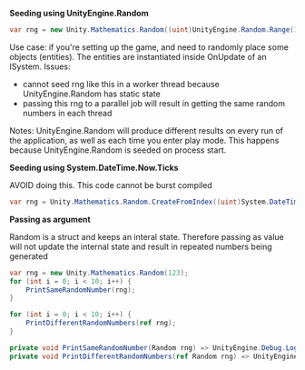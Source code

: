 

**Seeding using UnityEngine.Random**

```cs
var rng = new Unity.Mathematics.Random((uint)UnityEngine.Random.Range(1, int.MaxValue));
```

Use case: if you're setting up the game, and need to randomly place some objects (entities). The entities are instantiated inside OnUpdate of an ISystem. 
Issues: 
  - cannot seed rng like this in a worker thread because UnityEngine.Random has static state
  - passing this rng to a parallel job will result in getting the same random numbers in each thread

Notes: UnityEngine.Random will produce different results on every run of the application, as well as each time you enter play mode. This happens because UnityEngine.Random is seeded on process start. 


**Seeding using System.DateTime.Now.Ticks**

AVOID doing this. This code cannot be burst compiled
```cs
var rng = Unity.Mathematics.Random.CreateFromIndex((uint)System.DateTime.Now.Ticks);
```


**Passing as argument**

Random is a struct and keeps an interal state.  Therefore passing as value will not update the internal state and result in repeated numbers being generated
```cs
var rng = new Unity.Mathematics.Random(123);
for (int i = 0; i < 10; i++) {
    PrintSameRandomNumber(rng);
}

for (int i = 0; i < 10; i++) {
    PrintDifferentRandomNumbers(ref rng);
}

private void PrintSameRandomNumber(Random rng) => UnityEngine.Debug.Log(rng.NextInt());
private void PrintDifferentRandomNumbers(ref Random rng) => UnityEngine.Debug.Log(rng.NextInt());
```
